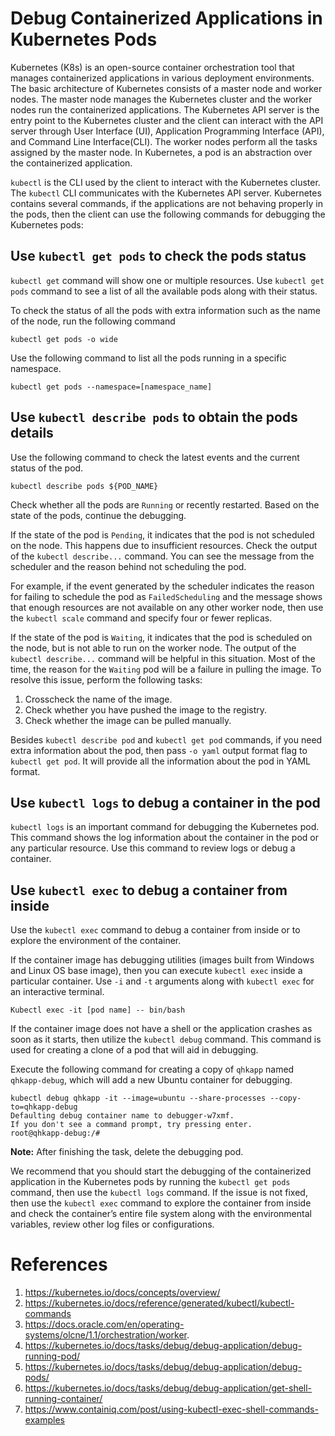 # Debug Containerized Applications in Kubernetes Pods

Kubernetes (K8s) is an open-source container orchestration tool that manages containerized applications in various deployment environments. The basic architecture of Kubernetes consists of a master node and worker nodes. The master node manages the Kubernetes cluster and the worker nodes run the containerized applications. The Kubernetes API server is the entry point to the Kubernetes cluster and the client can interact with the API server through User Interface (UI), Application Programming Interface (API), and Command Line Interface(CLI). The worker nodes perform all the tasks assigned by the master node. In Kubernetes, a pod is an abstraction over the containerized application.

`kubectl` is the CLI used by the client to interact with the Kubernetes cluster. The `kubectl` CLI communicates with the Kubernetes API server. Kubernetes contains several commands, if the applications are not behaving properly in the pods, then the client can use the following commands for debugging the Kubernetes pods:

## Use `kubectl get pods` to check the pods status

`kubectl get` command will show one or multiple resources. Use `kubectl get pods` command to see a list of all the available pods along with their status. 

To check the status of all the pods with extra information such as the name of the node, run the following command 

```shell
kubectl get pods -o wide
```
Use the following command to list all the pods running in a specific namespace.  

```shell
kubectl get pods --namespace=[namespace_name]
```

## Use `kubectl describe pods` to obtain the pods details

Use the following command to check the latest events and the current status of the pod.

```shell
kubectl describe pods ${POD_NAME}
```

Check whether all the pods are `Running` or recently restarted. Based on the state of the pods, continue the debugging.

If the state of the pod is `Pending`, it indicates that the pod is not scheduled on the node. This happens due to insufficient resources. Check the output of the `kubectl describe...` command. You can see the message from the scheduler and the reason behind not scheduling the pod.

For example, if the event generated by the scheduler indicates the reason for failing to schedule the pod as `FailedScheduling` and the message shows that enough resources are not available on any other worker node, then use the `kubectl scale` command and specify four or fewer replicas.

If the state of the pod is `Waiting`, it indicates that the pod is scheduled on the node, but is not able to run on the worker node. The output of the `kubectl describe...` command will be helpful in this situation. Most of the time, the reason for the `Waiting` pod will be a failure in pulling the image. To resolve this issue, perform the following tasks:

1. Crosscheck the name of the image.
2. Check whether you have pushed the image to the registry.
3. Check whether the image can be pulled manually.

Besides `kubectl describe pod` and `kubectl get pod` commands, if you need extra information about the pod, then pass `-o yaml` output format flag to `kubectl get pod`. It will provide all the information about the pod in YAML format. 

## Use `kubectl logs` to debug a container in the pod

 `kubectl logs` is an important command for debugging the Kubernetes pod. This command shows the log information about the container in the pod or any particular resource. Use this command to review logs or debug a container.

## Use `kubectl exec` to debug a container from inside

Use the `kubectl exec` command to debug a container from inside or to explore the environment of the container.

If the container image has debugging utilities (images built from Windows and Linux OS base image), then you can execute `kubectl exec` inside a particular container. Use `-i` and `-t` arguments along with `kubectl exec` for an interactive terminal.

```shell
Kubectl exec -it [pod name] -- bin/bash
```

If the container image does not have a shell or the application crashes as soon as it starts, then utilize the `kubectl debug` command. This command is used for creating a clone of a pod that will aid in debugging.

Execute the following command for creating a copy of `qhkapp` named `qhkapp-debug`, which will add a new Ubuntu container for debugging.

```
kubectl debug qhkapp -it --image=ubuntu --share-processes --copy-to=qhkapp-debug
Defaulting debug container name to debugger-w7xmf.
If you don't see a command prompt, try pressing enter.
root@qhkapp-debug:/#
```
**Note:** After finishing the task, delete the debugging pod.

We recommend that you should start the debugging of the containerized application in the Kubernetes pods by running the `kubectl get pods` command, then use the `kubectl logs` command. If the issue is not fixed, then use the `kubectl exec` command to explore the container from inside and check the container’s entire file system along with the environmental variables, review other log files or   configurations.

# References

1. https://kubernetes.io/docs/concepts/overview/
1. https://kubernetes.io/docs/reference/generated/kubectl/kubectl-commands
1. https://docs.oracle.com/en/operating-systems/olcne/1.1/orchestration/worker.
1. https://kubernetes.io/docs/tasks/debug/debug-application/debug-running-pod/
1. https://kubernetes.io/docs/tasks/debug/debug-application/debug-pods/
1. https://kubernetes.io/docs/tasks/debug/debug-application/get-shell-running-container/
1. https://www.containiq.com/post/using-kubectl-exec-shell-commands-examples
